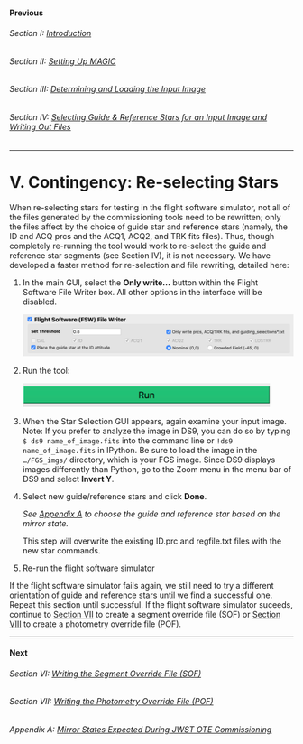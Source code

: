 #### Previous

###### Section I: [Introduction](i_introduction.md)

###### Section II: [Setting Up MAGIC](ii_setting_up.md)

###### Section III: [Determining and Loading the Input Image](iii_determining_and_loading_the_input_image.md)

###### Section IV: [Selecting Guide & Reference Stars for an Input Image and Writing Out Files](iv_select_stars_and_write_files.md)

-----------------------------------------

V.	Contingency: Re-selecting Stars
====================================

When re-selecting stars for testing in the flight software simulator, not all of the files generated by the commissioning tools need to be rewritten; only the files affect by the choice of guide star and reference stars (namely, the ID and ACQ prcs and the ACQ1, ACQ2, and TRK fits files). Thus, though completely re-running the tool would work to re-select the guide and reference star segments (see Section IV), it is not necessary. We have developed a faster method for re-selection and file rewriting, detailed here:

1. In the main GUI, select the **Only write…** button within the Flight Software File Writer box. All other options in the interface will be disabled.

   ![Flight Software file writer section of the Main GUI for the case when only the .prc files are over written ](./figs/figure12_file_writer_only_write.png)

2. Run the tool:

   ![Run MAGIC](./figs/figure_a_run.png)

3. When the Star Selection GUI appears, again examine your input image.
   Note: If you prefer to analyze the image in DS9, you can do so by typing `$ ds9 name_of_image.fits` into the command line or `!ds9 name_of_image.fits` in IPython. Be sure to load the image in the `…/FGS_imgs/` directory, which is your FGS image. Since DS9 displays images differently than Python, go to the Zoom menu in the menu bar of DS9 and select **Invert Y**.

4.	Select new guide/reference stars and click **Done**.

    *See [Appendix A](appendix_mirror_states.md) to choose the guide and reference star based on the mirror state.*

    This step will overwrite the existing ID.prc and regfile.txt files with the new star commands.
5.	Re-run the flight software simulator

If the flight software simulator fails again, we still need to try a different orientation of guide and reference stars until we find a successful one. Repeat this section until successful.
If the flight software simulator suceeds, continue to [Section VII](vii_write_sof.md) to create a segment override file (SOF) or [Section VIII](viii_write_pof.md) to create a photometry override file (POF).

---------------------------------

#### Next

###### Section VI: [Writing the Segment Override File (SOF)](vi_write_sof.md)

###### Section VII: [Writing the Photometry Override File (POF)](vii_write_pof.md)

###### Appendix A: [Mirror States Expected During JWST OTE Commissioning](appendix_mirror_states.md)
